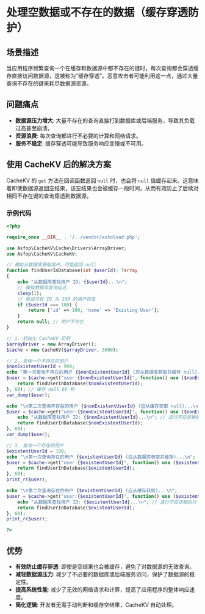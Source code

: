 # 处理空数据或不存在的数据（缓存穿透防护）

## 场景描述
当应用程序频繁查询一个在缓存和数据源中都不存在的键时，每次查询都会穿透缓存直接访问数据源，这被称为“缓存穿透”。恶意攻击者可能利用这一点，通过大量查询不存在的键来耗尽数据源资源。

## 问题痛点
- **数据源压力增大**: 大量不存在的查询直接打到数据库或后端服务，导致其负载过高甚至崩溃。
- **资源浪费**: 每次查询都进行不必要的计算和网络请求。
- **服务不稳定**: 缓存穿透可能导致服务响应变慢或不可用。

## 使用 CacheKV 后的解决方案

CacheKV 的 `get` 方法在回调函数返回 `null` 时，也会将 `null` 值缓存起来。这意味着即使数据源返回空结果，该空结果也会被缓存一段时间，从而有效防止了后续对相同不存在键的查询穿透到数据源。

### 示例代码

```php
<?php

require_once __DIR__ . '/../vendor/autoload.php';

use Asfop\CacheKV\Cache\Drivers\ArrayDriver;
use Asfop\CacheKV\CacheKV;

// 模拟从数据库获取用户，可能返回 null
function findUserInDatabase(int $userId): ?array
{
    echo "从数据库查找用户 ID: {$userId}...\n";
    // 模拟数据库查询延迟
    sleep(1);
    // 假设只有 ID 为 100 的用户存在
    if ($userId === 100) {
        return ['id' => 100, 'name' => 'Existing User'];
    }
    return null; // 用户不存在
}

// 1. 初始化 CacheKV 实例
$arrayDriver = new ArrayDriver();
$cache = new CacheKV($arrayDriver, 3600);

// 2. 查询一个不存在的用户
$nonExistentUserId = 999;
echo "第一次查询不存在的用户 {$nonExistentUserId} (应从数据库获取并缓存 null)...\n";
$user = $cache->get("user:{$nonExistentUserId}", function() use ($nonExistentUserId) {
    return findUserInDatabase($nonExistentUserId);
}, 60); // 缓存 null 60 秒
var_dump($user);

echo "\n第二次查询不存在的用户 {$nonExistentUserId} (应从缓存获取 null)...\n";
$user = $cache->get("user:{$nonExistentUserId}", function() use ($nonExistentUserId) {
    echo "从数据库查找用户 ID: {$nonExistentUserId}...\n"; // 这行不应该被执行
    return findUserInDatabase($nonExistentUserId);
}, 60);
var_dump($user);

// 3. 查询一个存在的用户
$existentUserId = 100;
echo "\n第一次查询存在的用户 {$existentUserId} (应从数据库获取并缓存)...\n";
$user = $cache->get("user:{$existentUserId}", function() use ($existentUserId) {
    return findUserInDatabase($existentUserId);
}, 60);
print_r($user);

echo "\n第二次查询存在的用户 {$existentUserId} (应从缓存获取)...\n";
$user = $cache->get("user:{$existentUserId}", function() use ($existentUserId) {
    echo "从数据库查找用户 ID: {$existentUserId}...\n"; // 这行不应该被执行
    return findUserInDatabase($existentUserId);
}, 60);
print_r($user);

?>
```

## 优势
- **有效防止缓存穿透**: 即使是空结果也会被缓存，避免了对数据源的无效查询。
- **减轻数据源压力**: 减少了不必要的数据库或后端服务访问，保护了数据源的稳定性。
- **提高系统性能**: 减少了无效的网络请求和计算，提高了应用程序的整体响应速度。
- **简化逻辑**: 开发者无需手动判断和缓存空结果，CacheKV 自动处理。

```